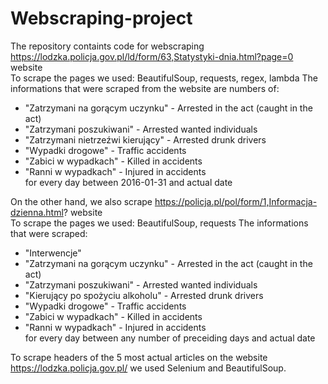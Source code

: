 # Webscraping-project
The repository containts code for webscraping https://lodzka.policja.gov.pl/ld/form/63,Statystyki-dnia.html?page=0 website   
To scrape the pages we used: BeautifulSoup, requests, regex, lambda
The informations that were scraped from the website are numbers of:  
- "Zatrzymani na gorącym uczynku" - Arrested in the act (caught in the act)  
- "Zatrzymani poszukiwani" - Arrested wanted individuals  
- "Zatrzymani nietrzeźwi kierujący" - Arrested drunk drivers  
- "Wypadki drogowe" - Traffic accidents  
- "Zabici w wypadkach" - Killed in accidents  
- "Ranni w wypadkach" - Injured in accidents  
for every day between 2016-01-31 and actual date

On the other hand, we also scrape https://policja.pl/pol/form/1,Informacja-dzienna.html? website  
To scrape the pages we used: BeautifulSoup, requests
The informations that were scraped:  
- "Interwencje"  
- "Zatrzymani na gorącym uczynku" - Arrested in the act (caught in the act)  
- "Zatrzymani poszukiwani" - Arrested wanted individuals
- "Kierujący po spożyciu alkoholu" - Arrested drunk drivers  
- "Wypadki drogowe" - Traffic accidents
- "Zabici w wypadkach" - Killed in accidents
- "Ranni w wypadkach" - Injured in accidents  
for every day between any number of preceiding days and actual date

To scrape headers of the 5 most actual articles on the website https://lodzka.policja.gov.pl/ we used Selenium and BeautifulSoup.

